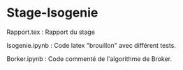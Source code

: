 # Stage-Isogenie

Rapport.tex : Rapport du stage

Isogenie.ipynb : Code latex "brouillon" avec différent tests.

Borker.ipynb : Code commenté de l'algorithme de Broker.
